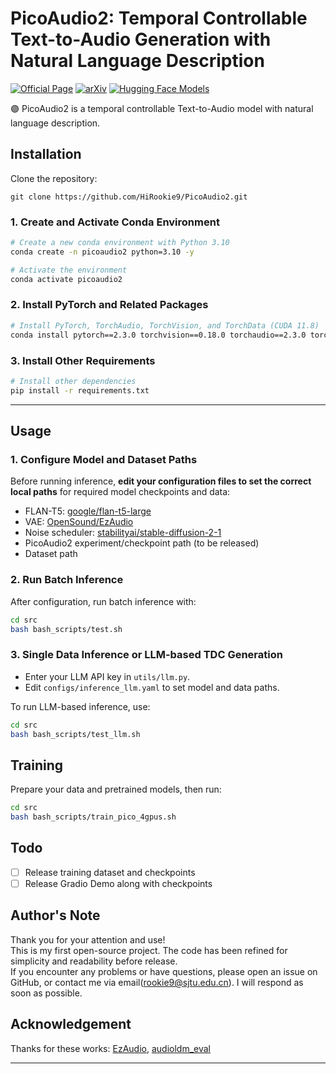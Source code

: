 # PicoAudio2: Temporal Controllable Text-to-Audio Generation with Natural Language Description
[![Official Page](https://img.shields.io/badge/Official%20Page-PicoAudio2-blue?logo=Github&style=flat-square)](https://hirookie9.github.io/PicoAudio2-Page/)
[![arXiv](https://img.shields.io/badge/arXiv-2509.00683-brightgreen.svg?style=flat-square)](https://arxiv.org/abs/2509.00683)
[![Hugging Face Models](https://img.shields.io/badge/%F0%9F%A4%97%20Hugging%20Face-Models-blue)](https://hirookie9.github.io/PicoAudio2-Page/)

🟣 PicoAudio2 is a temporal controllable Text-to-Audio model with natural language description.


## Installation

Clone the repository:
```
git clone https://github.com/HiRookie9/PicoAudio2.git
```

### 1. Create and Activate Conda Environment

```bash
# Create a new conda environment with Python 3.10
conda create -n picoaudio2 python=3.10 -y

# Activate the environment
conda activate picoaudio2
```

### 2. Install PyTorch and Related Packages

```bash
# Install PyTorch, TorchAudio, TorchVision, and TorchData (CUDA 11.8)
conda install pytorch==2.3.0 torchvision==0.18.0 torchaudio==2.3.0 torchdata==0.11.0 pytorch-cuda=11.8 -c pytorch -c nvidia
```

### 3. Install Other Requirements

```bash
# Install other dependencies
pip install -r requirements.txt
```

---

## Usage

### 1. Configure Model and Dataset Paths

Before running inference, **edit your configuration files to set the correct local paths** for required model checkpoints and data:

- FLAN-T5: [google/flan-t5-large](https://huggingface.co/google/flan-t5-large)
- VAE: [OpenSound/EzAudio](https://huggingface.co/OpenSound/EzAudio/tree/main/ckpts/vae)
- Noise scheduler: [stabilityai/stable-diffusion-2-1](https://huggingface.co/stabilityai/stable-diffusion-2-1/tree/main/scheduler)
- PicoAudio2 experiment/checkpoint path (to be released)
- Dataset path

### 2. Run Batch Inference

After configuration, run batch inference with:

```bash
cd src
bash bash_scripts/test.sh
```

### 3. Single Data Inference or LLM-based TDC Generation

- Enter your LLM API key in `utils/llm.py`.
- Edit `configs/inference_llm.yaml` to set model and data paths.

To run LLM-based inference, use:

```bash
cd src
bash bash_scripts/test_llm.sh
```

## Training
Prepare your data and pretrained models, then run:

```bash
cd src
bash bash_scripts/train_pico_4gpus.sh
```

## Todo
- [ ]  Release training dataset and checkpoints
- [ ]  Release Gradio Demo along with checkpoints

## Author's Note

Thank you for your attention and use!  
This is my first open-source project. The code has been refined for simplicity and readability before release.  
If you encounter any problems or have questions, please open an issue on GitHub, or contact me via email(rookie9@sjtu.edu.cn). I will respond as soon as possible.

## Acknowledgement
Thanks for these works: [EzAudio](https://github.com/haidog-yaqub/EzAudio), [audioldm_eval](https://github.com/haoheliu/audioldm_eval)

---


